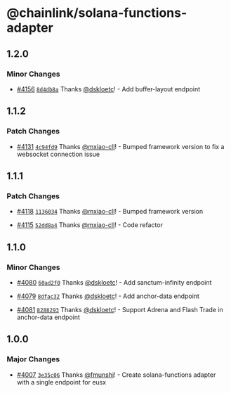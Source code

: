 # @chainlink/solana-functions-adapter

## 1.2.0

### Minor Changes

- [#4156](https://github.com/smartcontractkit/external-adapters-js/pull/4156) [`8d4db8a`](https://github.com/smartcontractkit/external-adapters-js/commit/8d4db8a0b33918240e8d8a2e1bbf560def31837a) Thanks [@dskloetc](https://github.com/dskloetc)! - Add buffer-layout endpoint

## 1.1.2

### Patch Changes

- [#4131](https://github.com/smartcontractkit/external-adapters-js/pull/4131) [`4c94fd9`](https://github.com/smartcontractkit/external-adapters-js/commit/4c94fd916bd8b57898ae61cde0888a09fc543a6e) Thanks [@mxiao-cll](https://github.com/mxiao-cll)! - Bumped framework version to fix a websocket connection issue

## 1.1.1

### Patch Changes

- [#4118](https://github.com/smartcontractkit/external-adapters-js/pull/4118) [`1136034`](https://github.com/smartcontractkit/external-adapters-js/commit/113603435a15a9f760ba1d16c4d70822dc358b75) Thanks [@mxiao-cll](https://github.com/mxiao-cll)! - Bumped framework version

- [#4115](https://github.com/smartcontractkit/external-adapters-js/pull/4115) [`52dd8a4`](https://github.com/smartcontractkit/external-adapters-js/commit/52dd8a4fc30f2eed057078ff6c145eda50f6fba7) Thanks [@mxiao-cll](https://github.com/mxiao-cll)! - Code refactor

## 1.1.0

### Minor Changes

- [#4080](https://github.com/smartcontractkit/external-adapters-js/pull/4080) [`60ad2f0`](https://github.com/smartcontractkit/external-adapters-js/commit/60ad2f026a702be8ac7cf8ae40c25577158b66fe) Thanks [@dskloetc](https://github.com/dskloetc)! - Add sanctum-infinity endpoint

- [#4079](https://github.com/smartcontractkit/external-adapters-js/pull/4079) [`8dfac32`](https://github.com/smartcontractkit/external-adapters-js/commit/8dfac3236477c929b59b1cfa134cfcbf74400673) Thanks [@dskloetc](https://github.com/dskloetc)! - Add anchor-data endpoint

- [#4081](https://github.com/smartcontractkit/external-adapters-js/pull/4081) [`8288293`](https://github.com/smartcontractkit/external-adapters-js/commit/8288293d6e6f2ef09ab6f121d4e8b323384f83e7) Thanks [@dskloetc](https://github.com/dskloetc)! - Support Adrena and Flash Trade in anchor-data endpoint

## 1.0.0

### Major Changes

- [#4007](https://github.com/smartcontractkit/external-adapters-js/pull/4007) [`3e35c06`](https://github.com/smartcontractkit/external-adapters-js/commit/3e35c067febab01d7b0335000dfe2387e188bece) Thanks [@fmunshi](https://github.com/fmunshi)! - Create solana-functions adapter with a single endpoint for eusx
